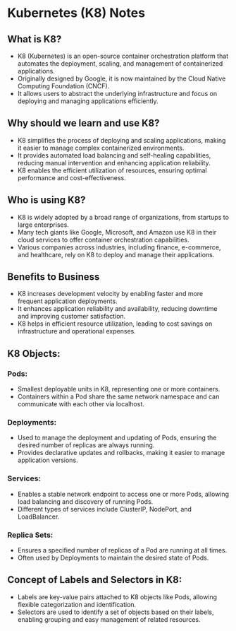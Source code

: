 # Kubernetes (K8) Notes

## What is K8?

- K8 (Kubernetes) is an open-source container orchestration platform that automates the deployment, scaling, and management of containerized applications.
- Originally designed by Google, it is now maintained by the Cloud Native Computing Foundation (CNCF).
- It allows users to abstract the underlying infrastructure and focus on deploying and managing applications efficiently.

## Why should we learn and use K8?

- K8 simplifies the process of deploying and scaling applications, making it easier to manage complex containerized environments.
- It provides automated load balancing and self-healing capabilities, reducing manual intervention and enhancing application reliability.
- K8 enables the efficient utilization of resources, ensuring optimal performance and cost-effectiveness.

## Who is using K8?

- K8 is widely adopted by a broad range of organizations, from startups to large enterprises.
- Many tech giants like Google, Microsoft, and Amazon use K8 in their cloud services to offer container orchestration capabilities.
- Various companies across industries, including finance, e-commerce, and healthcare, rely on K8 to deploy and manage their applications.

## Benefits to Business

- K8 increases development velocity by enabling faster and more frequent application deployments.
- It enhances application reliability and availability, reducing downtime and improving customer satisfaction.
- K8 helps in efficient resource utilization, leading to cost savings on infrastructure and operational expenses.

## K8 Objects:

### Pods:

- Smallest deployable units in K8, representing one or more containers.
- Containers within a Pod share the same network namespace and can communicate with each other via localhost.

### Deployments:

- Used to manage the deployment and updating of Pods, ensuring the desired number of replicas are always running.
- Provides declarative updates and rollbacks, making it easier to manage application versions.

### Services:

- Enables a stable network endpoint to access one or more Pods, allowing load balancing and discovery of running Pods.
- Different types of services include ClusterIP, NodePort, and LoadBalancer.

### Replica Sets:

- Ensures a specified number of replicas of a Pod are running at all times.
- Often used by Deployments to maintain the desired state of Pods.

## Concept of Labels and Selectors in K8:

- Labels are key-value pairs attached to K8 objects like Pods, allowing flexible categorization and identification.
- Selectors are used to identify a set of objects based on their labels, enabling grouping and easy management of related resources.

